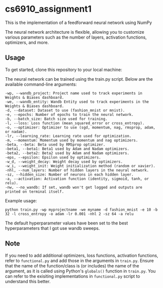 # cs6910_assignment1

This is the implementation of a feedforward neural network using NumPy

The neural network architecture is flexible, allowing you to customize various parameters such as the number of layers, activation functions, optimizers, and more.

## Usage
To get started, clone this repository to your local machine:

The neural network can be trained using the train.py script. Below are the available command-line arguments:

    -wp, --wandb_project: Project name used to track experiments in Weights & Biases dashboard.
    -we, --wandb_entity: Wandb Entity used to track experiments in the Weights & Biases dashboard.
    -d, --dataset: Dataset to use (fashion_mnist or mnist).
    -e, --epochs: Number of epochs to train the neural network.
    -b, --batch_size: Batch size used for training.
    -l, --loss: Loss function (mean_squared_error or cross_entropy).
    -o, --optimizer: Optimizer to use (sgd, momentum, nag, rmsprop, adam, or nadam).
    -lr, --learning_rate: Learning rate used for optimization.
    -m, --momentum: Momentum used by momentum and nag optimizers.
    -beta, --beta: Beta used by RMSprop optimizer.
    -beta1, --beta1: Beta1 used by Adam and Nadam optimizers.
    -beta2, --beta2: Beta2 used by Adam and Nadam optimizers.
    -eps, --epsilon: Epsilon used by optimizers.
    -w_d, --weight_decay: Weight decay used by optimizers.
    -w_i, --weight_init: Weight initialization method (random or xavier).
    -nhl, --num_layers: Number of hidden layers in the neural network.
    -sz, --hidden_size: Number of neurons in each hidden layer.
    -a, --activation: Activation function (identity, sigmoid, tanh, or relu).
    -nw, --no_wandb: If set, wandb won't get logged and outputs are printed on terminal itself.

Example usage:

```python train.py -wp myprojectname -we myname -d fashion_mnist -e 10 -b 32 -l cross_entropy -o adam -lr 0.001 -nhl 2 -sz 64 -a relu```

The default hyperparameter values have been set to the best hyperparameters that I got use wandb sweeps.

## Note
If you need to add additional optimizers, loss functions, activation functions, refer to `functional.py` and add those in the arguments in `train.py`. Ensure that the name of the function/class is (or includes) the name of the argument, as it is called using Python's `globals()` function in `train.py`. You can refer to the exisiting implementations in `functional.py` script to understand this better.
